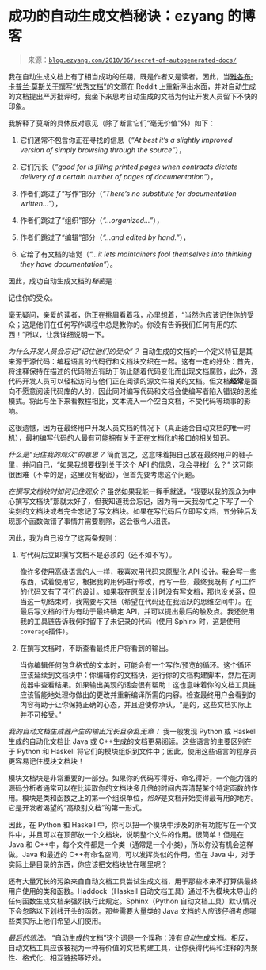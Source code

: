 <!--yml

类别：未分类

日期：2024-07-01 18:18:16

-->

# 成功的自动生成文档秘诀：ezyang 的博客

> 来源：[`blog.ezyang.com/2010/06/secret-of-autogenerated-docs/`](http://blog.ezyang.com/2010/06/secret-of-autogenerated-docs/)

我在自动生成文档上有了相当成功的任期，既是作者又是读者。因此，当[雅各布·卡普兰·莫斯关于撰写“优秀文档”](http://jacobian.org/writing/great-documentation/what-to-write/)的文章在 Reddit 上重新浮出水面，并对自动生成的文档提出严厉批评时，我坐下来思考自动生成的文档为何让开发人员留下不快的印象。

我解释了莫斯的具体反对意见（除了断言它们“毫无价值”外）如下：

1.  它们通常不包含你正在寻找的信息（*“At best it’s a slightly improved version of simply browsing through the source”*），

1.  它们冗长（*“good for is filling printed pages when contracts dictate delivery of a certain number of pages of documentation”*），

1.  作者们跳过了“写作”部分（*“There’s no substitute for documentation written...”*），

1.  作者们跳过了“组织”部分（*“...organized...”*），

1.  作者们跳过了“编辑”部分（*“...and edited by hand.”*），

1.  它给了有文档的错觉（*“...it lets maintainers fool themselves into thinking they have documentation”*）。

因此，成功自动生成文档的*秘密*是：

记住你的受众。

毫无疑问，亲爱的读者，你正在挑眉看着我，心里想着，“当然你应该记住你的受众；这是他们在任何写作课程中总是教你的。你没有告诉我们任何有用的东西！”所以，让我详细说明一下。

*为什么开发人员会忘记“记住他们的受众”？* 自动生成的文档的一个定义特征是其来源于源代码：编程语言的代码行和文档块交织在一起。这有一定的好处：首先，将注释保持在描述的代码附近有助于防止随着代码变化而出现文档腐败，此外，源代码开发人员可以轻松访问与他们正在阅读的源文件相关的文档。但文档**经常**是面向不愿意阅读代码库的人的，因此同时编写代码和文档会使编写者陷入错误的思维模式。将此与坐下来看教程相比，文本流入一个空白文档，不受代码等琐事的影响。

这很遗憾，因为在最终用户开发人员文档的情况下（真正适合自动文档的唯一时机），最初编写代码的人最有可能拥有关于正在文档化的接口的相关知识。

*什么是“记住我的观众”的意思？* 简而言之，这意味着把自己放在最终用户的鞋子里，并问自己，“如果我想要找到关于这个 API 的信息，我会寻找什么？” 这可能很困难（不幸的是，这里没有秘密），但首先要考虑这个问题。

*在撰写文档块时如何记住观众？* 虽然如果我能一挥手就说，“我要以我的观众为中心撰写文档块”那就太好了，但我知道我会忘记，因为有一天我匆忙之下写了一个尖刻的文档块或者完全忘记了写文档块。如果在写代码后立即写文档，五分钟后发现那个函数做错了事情并需要剔除，这会很令人沮丧。

因此，我为自己设立了这两条规则：

1.  写代码后立即撰写文档不是必须的（还不如不写）。

    像许多使用高级语言的人一样，我喜欢用代码来原型化 API 设计。我会写一些东西，试着使用它，根据我的用例进行修改，再写一些，最终我既有了可工作的代码又有了可行的设计。如果我在原型设计时没有写文档，那也没关系，但当这一切结束时，我需要写文档（希望在代码还在我活跃的思维空间中）。在最后写文档的行为有助于最终确定 API，并可以提出最后的触及点。我还使用我的工具链告诉我何时留下了未记录的代码（使用 Sphinx 时，这是使用`coverage`插件）。

1.  在撰写文档时，不断查看最终用户将看到的输出。

    当你编辑任何包含格式的文本时，可能会有一个写作/预览的循环。这个循环应该延续到文档块中：你编辑你的文档块，运行你的文档构建脚本，然后在浏览器中查看结果。如果输出美观的话会很有帮助！这也意味着你的文档工具链应该智能地处理你做出的更改并重新编译所需的内容。检查最终用户会看到的内容有助于让你保持正确的心态，并且迫使你承认，“是的，这些文档实际上并不可接受。”

*我的自动文档生成器产生的输出冗长且杂乱无章！* 我一般发现 Python 或 Haskell 生成的自动化文档比 Java 或 C++生成的文档更易阅读。这些语言的主要区别在于 Python 和 Haskell 将它们的模块组织到文件中；因此，使用这些语言的程序员更容易记住模块文档块！

模块文档块是非常重要的一部分。如果你的代码写得好、命名得好，一个能力强的源码分析者通常可以在比读取你的文档块多几倍的时间内弄清楚某个特定函数的作用。模块是类和函数之上的第一个组织单位，*恰好*是文档开始变得最有用的地方。它是开发者渴望的“高级别文档”的第一形式。

因此，在 Python 和 Haskell 中，你可以把一个模块中涉及的所有功能写在一个文件中，并且可以在顶部放一个文档块，说明整个文件的作用。很简单！但是在 Java 和 C++中，每个文件都是一个类（通常是一个小类），所以你没有机会这样做。Java 和最近的 C++有命名空间，可以发挥类似的作用，但在 Java 中，对于实际上是目录的东西，你应该把文档块放在哪里呢？

还有大量冗长的污染来自自动文档工具尝试生成文档，用于那些本来不打算供最终用户使用的类和函数。Haddock（Haskell 自动文档工具）通过不为模块未导出的任何函数生成文档来强烈执行此规定。Sphinx（Python 自动文档工具）默认情况下会忽略以下划线开头的函数。那些需要大量类的 Java 文档的人应该仔细考虑哪些类实际上他们希望人们使用。

*最后的想法。* “自动生成的文档”这个词是一个误称：没有*自动*生成文档。相反，自动文档工具应该被视为一种有价值的文档构建工具，让你获得代码和注释的内聚性、格式化、相互链接等好处。
